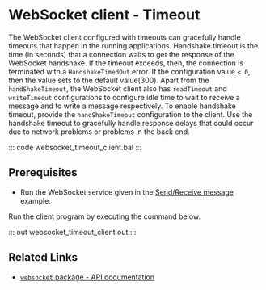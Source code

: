 # WebSocket client - Timeout

The WebSocket client configured with timeouts can gracefully handle timeouts that happen in the running applications. Handshake timeout is the time (in seconds) that a connection waits to get the response of the WebSocket handshake. If the timeout exceeds, then, the connection is terminated with a `HandshakeTimedOut` error. If the configuration value `< 0`, then the value sets to the default value(300). Apart from the `handShakeTimeout`, the WebSocket client also has `readTimeout` and `writeTimeout` configurations to configure idle time to wait to receive a message and to write a message respectively. To enable handshake timeout, provide the `handShakeTimeout` configuration to the client. Use the handshake timeout to gracefully handle response delays that could occur due to network problems or problems in the back end.

::: code websocket_timeout_client.bal :::

## Prerequisites
- Run the WebSocket service given in the [Send/Receive message](/learn/by-example/websocket-basic-sample/) example.

Run the client program by executing the command below.

::: out websocket_timeout_client.out :::

## Related Links
- [`websocket` package - API documentation](https://lib.ballerina.io/ballerina/websocket/latest)
